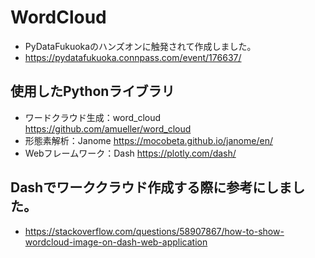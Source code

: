 # WordCloud

- PyDataFukuokaのハンズオンに触発されて作成しました。
 - https://pydatafukuoka.connpass.com/event/176637/

## 使用したPythonライブラリ

- ワードクラウド生成：word_cloud https://github.com/amueller/word_cloud
- 形態素解析：Janome https://mocobeta.github.io/janome/en/
- Webフレームワーク：Dash https://plotly.com/dash/

## Dashでワーククラウド作成する際に参考にしました。

- https://stackoverflow.com/questions/58907867/how-to-show-wordcloud-image-on-dash-web-application
